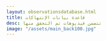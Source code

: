 ```yaml
---
layout: observationsdatabase.html
title: قاعدة بيانات الإنتهاكات
desc: تتضمن فيديوهات تم التحقق منها
image: "/assets/main_back100.jpg"
---
```

